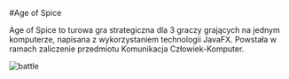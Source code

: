 #Age of Spice

Age of Spice to turowa gra strategiczna dla 3 graczy grających na jednym komputerze, napisana z wykorzystaniem technologii JavaFX.
Powstała w ramach zaliczenie przedmiotu Komunikacja Człowiek-Komputer.

![battle](https://user-images.githubusercontent.com/78557681/173427363-48f3303a-b94f-4efe-8b63-607d44a48539.png)
